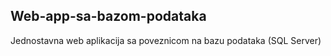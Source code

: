 ## Web-app-sa-bazom-podataka
Jednostavna web aplikacija sa poveznicom na bazu podataka (SQL Server)
